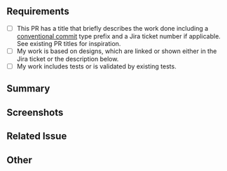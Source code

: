 ## Requirements
- [ ] This PR has a title that briefly describes the work done including a [conventional commit](https://o3-dev.docs.openmrs.org/#/getting_started/contributing?id=your-pr-title-should-indicate-the-type-of-change-it-is) type prefix and a Jira ticket number if applicable. See existing PR titles for inspiration.
- [ ] My work is based on designs, which are linked or shown either in the Jira ticket or the description below.
- [ ] My work includes tests or is validated by existing tests.

## Summary
<!-- Please describe what problems your PR addresses. -->

## Screenshots
<!-- Required if you are making UI changes. -->

## Related Issue
<!-- Paste the link to the Jira ticket here if one exists. -->
<!-- https://issues.openmrs.org/browse/O3- -->

## Other
<!-- Anything not covered above -->
